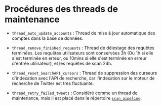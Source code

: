 # Procédures des threads de maintenance

- `thread_auto_update_accounts` : Thread de mise à jour automatique des comptes dans la base de données.
- `thread_remove_finished_requests` : Thread de délestage des requêtes terminées. Les requêtes utilisateurs sont conservées 3h (Ou 1h si elle s'est terminée en erreur, ou 10mins si elle s'est terminée en erreur d'entrée utilisateur), et les requêtes de scan 24h.
- `thread_reset_SearchAPI_cursors` : Thread de suppression des curseurs d'indexation avec l'API de recherche, car l'indexation sur le moteur de recherche de Twitter est très fluctuante.

- `thread_retry_failed_tweets` : Considéré comme un thread de maintenance, mais il est placé dans le répertoire [`scan_pipeline`](../scan_pipeline).
